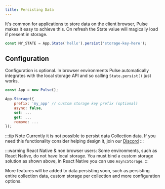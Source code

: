 ```yaml
---
title: Persisting Data
---
```


It's common for applications to store data on the client browser, Pulse makes it easy to achieve this. On refresh the State value will magically load if present in storage.

```js
const MY_STATE = App.State('hello').persist('storage-key-here');
```

## Configuration

Configuration is optional. In browser environments Pulse automatically integrates with the local storage API and so calling `State.persist()` just works.

```js
const App = new Pulse();

App.Storage({
    prefix: 'my_app' // custom storage key prefix (optional)
    async: false,
    set: ...
    get: ...
    remove: ...
});
```

:::tip Note
Currently it is not possible to persist data Collection data. If you need this functionality consider helping design it, join our [Discord](https://discord.gg/KvuJva)
:::

:::warning React Native & non browser users:
Some environments, such as React Native, do not have local storage. You must bind a custom storage solution as shown above, in React Native you can use `AsyncStorage`.
:::

More features will be added to data persisting soon, such as persisting entire collection data, custom storage per collection and more configuration options.
